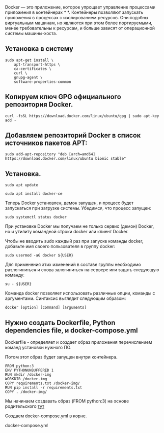 Docker — это приложение, которое упрощает управление процессами приложения в контейнерах * *. Контейнеры позволяют запускать приложения в процессах с изолированием ресурсов. Они подобны виртуальным машинам, но являются при этом более портируемыми, менее требовательны к ресурсам, и больше зависят от операционной системы машины-хоста.

## Установка в систему

    sudo apt-get install \
        apt-transport-https \
        ca-certificates \
        curl \
        gnupg-agent \
        software-properties-common

## Копируем ключ GPG официального репозитория Docker.

    curl -fsSL https://download.docker.com/linux/ubuntu/gpg | sudo apt-key add -

## Добавляем репозиторий Docker в список источников пакетов APT:

    sudo add-apt-repository "deb [arch=amd64] https://download.docker.com/linux/ubuntu bionic stable"

## Установка.

    sudo apt update

    sudo apt install docker-ce

Теперь Docker установлен, демон запущен, и процесс будет запускаться при загрузке системы.  Убедимся, что процесс запущен:

    sudo systemctl status docker


При установке Docker мы получаем не только сервис (демон) Docker, но и утилиту командной строки docker или клиент Docker. 


Чтобы не вводить sudo каждый раз при запуске команды docker, добавьте имя своего пользователя в группу docker:

    sudo usermod -aG docker ${USER}

Для применения этих изменений в составе группы необходимо разлогиниться и снова залогиниться на сервере или задать следующую команду:

    su - ${USER}

Команда docker позволяет использовать различные опции, команды с аргументами. Синтаксис выглядит следующим образом:

    docker [option] [command] [arguments]


## Нужно создать Dockerfile,  Python dependencies file, и docker-compose.yml

Dockerfile - определяет и создает образ приложения перечислением команд установки нужного ПО.

Потом этот образ будет запущен внутри контейнера.

    FROM python:3
    ENV PYTHONUNBUFFERED 1
    RUN mkdir /docker-img
    WORKDIR /docker-img
    COPY requirements.txt /docker-img/
    RUN pip install -r requirements.txt
    COPY . /docker-img/

Мы начинаем создавать образ (FROM python:3) на основе родительского [тут](https://hub.docker.com/r/library/python/tags/3/)

Создаем docker-compose.yml в корне.

docker-compose.yml